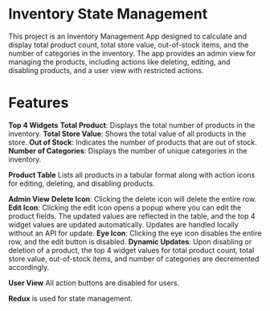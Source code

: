 # Inventory State Management

This project is an Inventory Management App designed to calculate and display total product count, total store value, out-of-stock items, and the number of categories in the inventory. The app provides an admin view for managing the products, including actions like deleting, editing, and disabling products, and a user view with restricted actions.

# Features

**Top 4 Widgets**
**Total Product**: Displays the total number of products in the inventory.
**Total Store Value**: Shows the total value of all products in the store.
**Out of Stock**: Indicates the number of products that are out of stock.
**Number of Categories**: Displays the number of unique categories in the inventory.

**Product Table**
Lists all products in a tabular format along with action icons for editing, deleting, and disabling products.

**Admin View**
**Delete Icon**: Clicking the delete icon will delete the entire row.
**Edit Icon**: Clicking the edit icon opens a popup where you can edit the product fields. The updated values are reflected in the table, and the top 4 widget values are updated automatically. Updates are handled locally without an API for update.
**Eye Icon**: Clicking the eye icon disables the entire row, and the edit button is disabled.
**Dynamic Updates**: Upon disabling or deletion of a product, the top 4 widget values for total product count, total store value, out-of-stock items, and number of categories are decremented accordingly.

**User View**
All action buttons are disabled for users.

**Redux** is used for state management.
